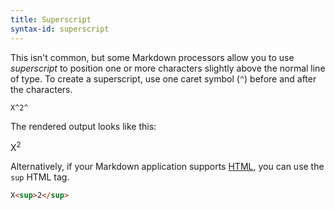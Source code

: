 ```yaml
---
title: Superscript
syntax-id: superscript
---
```


This isn't common, but some Markdown processors allow you to use *superscript* to position one or more characters slightly above the normal line of type. To create a superscript, use one caret symbol (`^`) before and after the characters.

```text
X^2^
```

The rendered output looks like this:

X<sup>2</sup>

Alternatively, if your Markdown application supports [HTML](../basic-syntax/html.md), you can use the `sup` HTML tag.

```html
X<sup>2</sup>
```
